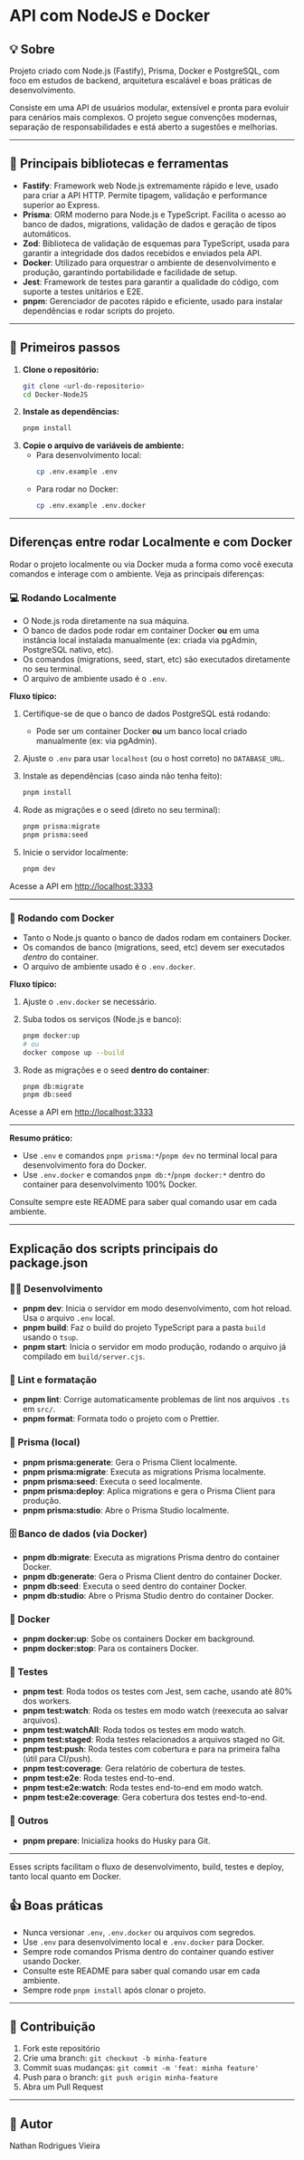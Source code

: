 # API com NodeJS e Docker

## 💡 Sobre

Projeto criado com Node.js (Fastify), Prisma, Docker e PostgreSQL, com foco em estudos de backend, arquitetura escalável e boas práticas de desenvolvimento.

Consiste em uma API de usuários modular, extensível e pronta para evoluir para cenários mais complexos. O projeto segue convenções modernas, separação de responsabilidades e está aberto a sugestões e melhorias.

---

## 🧰 Principais bibliotecas e ferramentas

- **Fastify**: Framework web Node.js extremamente rápido e leve, usado para criar a API HTTP. Permite tipagem, validação e performance superior ao Express.
- **Prisma**: ORM moderno para Node.js e TypeScript. Facilita o acesso ao banco de dados, migrations, validação de dados e geração de tipos automáticos.
- **Zod**: Biblioteca de validação de esquemas para TypeScript, usada para garantir a integridade dos dados recebidos e enviados pela API.
- **Docker**: Utilizado para orquestrar o ambiente de desenvolvimento e produção, garantindo portabilidade e facilidade de setup.
- **Jest**: Framework de testes para garantir a qualidade do código, com suporte a testes unitários e E2E.
- **pnpm**: Gerenciador de pacotes rápido e eficiente, usado para instalar dependências e rodar scripts do projeto.

---

## 🏁 Primeiros passos

1. **Clone o repositório:**
   ```sh
   git clone <url-do-repositorio>
   cd Docker-NodeJS
   ```
2. **Instale as dependências:**
   ```sh
   pnpm install
   ```
3. **Copie o arquivo de variáveis de ambiente:**
   - Para desenvolvimento local:
     ```sh
     cp .env.example .env
     ```
   - Para rodar no Docker:
     ```sh
     cp .env.example .env.docker
     ```

---

## Diferenças entre rodar Localmente e com Docker

Rodar o projeto localmente ou via Docker muda a forma como você executa comandos e interage com o ambiente. Veja as principais diferenças:

### 💻 Rodando Localmente

- O Node.js roda diretamente na sua máquina.
- O banco de dados pode rodar em container Docker **ou** em uma instância local instalada manualmente (ex: criada via pgAdmin, PostgreSQL nativo, etc).
- Os comandos (migrations, seed, start, etc) são executados diretamente no seu terminal.
- O arquivo de ambiente usado é o `.env`.

**Fluxo típico:**

1. Certifique-se de que o banco de dados PostgreSQL está rodando:
   - Pode ser um container Docker **ou** um banco local criado manualmente (ex: via pgAdmin).
2. Ajuste o `.env` para usar `localhost` (ou o host correto) no `DATABASE_URL`.
3. Instale as dependências (caso ainda não tenha feito):

   ```sh
   pnpm install
   ```

4. Rode as migrações e o seed (direto no seu terminal):

   ```sh
   pnpm prisma:migrate
   pnpm prisma:seed
   ```

5. Inicie o servidor localmente:

   ```sh
   pnpm dev
   ```

Acesse a API em [http://localhost:3333](http://localhost:3333)

---

### 🐳 Rodando com Docker

- Tanto o Node.js quanto o banco de dados rodam em containers Docker.
- Os comandos de banco (migrations, seed, etc) devem ser executados _dentro_ do container.
- O arquivo de ambiente usado é o `.env.docker`.

**Fluxo típico:**

1. Ajuste o `.env.docker` se necessário.
2. Suba todos os serviços (Node.js e banco):

   ```sh
   pnpm docker:up
   # ou
   docker compose up --build
   ```

3. Rode as migrações e o seed **dentro do container**:

   ```sh
   pnpm db:migrate
   pnpm db:seed
   ```

Acesse a API em [http://localhost:3333](http://localhost:3333)

---

**Resumo prático:**

- Use `.env` e comandos `pnpm prisma:*`/`pnpm dev` no terminal local para desenvolvimento fora do Docker.
- Use `.env.docker` e comandos `pnpm db:*`/`pnpm docker:*` dentro do container para desenvolvimento 100% Docker.

Consulte sempre este README para saber qual comando usar em cada ambiente.

---

## Explicação dos scripts principais do package.json

### 👨‍💻 Desenvolvimento

- **pnpm dev**: Inicia o servidor em modo desenvolvimento, com hot reload. Usa o arquivo `.env` local.
- **pnpm build**: Faz o build do projeto TypeScript para a pasta `build` usando o `tsup`.
- **pnpm start**: Inicia o servidor em modo produção, rodando o arquivo já compilado em `build/server.cjs`.

### 🎨 Lint e formatação

- **pnpm lint**: Corrige automaticamente problemas de lint nos arquivos `.ts` em `src/`.
- **pnpm format**: Formata todo o projeto com o Prettier.

### 📝 Prisma (local)

- **pnpm prisma:generate**: Gera o Prisma Client localmente.
- **pnpm prisma:migrate**: Executa as migrations Prisma localmente.
- **pnpm prisma:seed**: Executa o seed localmente.
- **pnpm prisma:deploy**: Aplica migrations e gera o Prisma Client para produção.
- **pnpm prisma:studio**: Abre o Prisma Studio localmente.

### 🗄️ Banco de dados (via Docker)

- **pnpm db:migrate**: Executa as migrations Prisma dentro do container Docker.
- **pnpm db:generate**: Gera o Prisma Client dentro do container Docker.
- **pnpm db:seed**: Executa o seed dentro do container Docker.
- **pnpm db:studio**: Abre o Prisma Studio dentro do container Docker.

### 🐳 Docker

- **pnpm docker:up**: Sobe os containers Docker em background.
- **pnpm docker:stop**: Para os containers Docker.

### 🧪 Testes

- **pnpm test**: Roda todos os testes com Jest, sem cache, usando até 80% dos workers.
- **pnpm test:watch**: Roda os testes em modo watch (reexecuta ao salvar arquivos).
- **pnpm test:watchAll**: Roda todos os testes em modo watch.
- **pnpm test:staged**: Roda testes relacionados a arquivos staged no Git.
- **pnpm test:push**: Roda testes com cobertura e para na primeira falha (útil para CI/push).
- **pnpm test:coverage**: Gera relatório de cobertura de testes.
- **pnpm test:e2e**: Roda testes end-to-end.
- **pnpm test:e2e:watch**: Roda testes end-to-end em modo watch.
- **pnpm test:e2e:coverage**: Gera cobertura dos testes end-to-end.

### 🧩 Outros

- **pnpm prepare**: Inicializa hooks do Husky para Git.

---

Esses scripts facilitam o fluxo de desenvolvimento, build, testes e deploy, tanto local quanto em Docker.

## 👍 Boas práticas

- Nunca versionar `.env`, `.env.docker` ou arquivos com segredos.
- Use `.env` para desenvolvimento local e `.env.docker` para Docker.
- Sempre rode comandos Prisma dentro do container quando estiver usando Docker.
- Consulte este README para saber qual comando usar em cada ambiente.
- Sempre rode `pnpm install` após clonar o projeto.

---

## 🤝 Contribuição

1. Fork este repositório
2. Crie uma branch: `git checkout -b minha-feature`
3. Commit suas mudanças: `git commit -m 'feat: minha feature'`
4. Push para o branch: `git push origin minha-feature`
5. Abra um Pull Request

---

## 👤 Autor

Nathan Rodrigues Vieira
